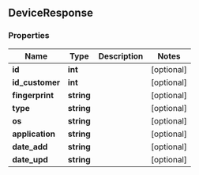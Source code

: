## DeviceResponse

### Properties
Name | Type | Description | Notes
------------ | ------------- | ------------- | -------------
**id** | **int** |  | [optional] 
**id_customer** | **int** |  | [optional] 
**fingerprint** | **string** |  | [optional] 
**type** | **string** |  | [optional] 
**os** | **string** |  | [optional] 
**application** | **string** |  | [optional] 
**date_add** | **string** |  | [optional] 
**date_upd** | **string** |  | [optional] 


